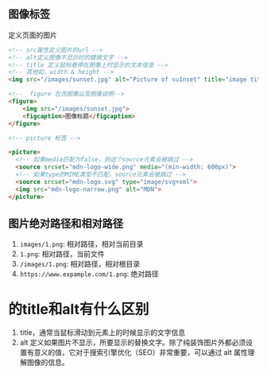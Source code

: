 ## 图像标签
定义页面的图片
```html
<!-- src属性定义图片的url -->
<!-- alt定义图像不显示时的替换文字 -->
<!-- title 定义鼠标悬停在图像上时显示的文本信息 -->
<!-- 其他如，width & height -->
<img src="/images/sunset.jpg" alt="Picture of su1nset" title="image title">

<!--  figure 包含图像以及图像说明-->
<figure>
    <img src="/images/sunset.jpg">
    <figcaption>图像标题</figcaption>
</figure>

<!-- picture 标签 -->

<picture>
  <!-- 如果media匹配为false，则这个source元素会被跳过 -->
  <source srcset="mdn-logo-wide.png" media="(min-width: 600px)">
  <!-- 如果type的MIME类型不匹配，source元素会被跳过 -->
  <source srcset="mdn-logo.svg" type="image/svg+xml">
  <img src="mdn-logo-narrow.png" alt="MDN">
</picture>
```

## 图片绝对路径和相对路径
1. `images/1.png`: 相对路径，相对当前目录
2. `1.png`: 相对路径，当前文件
3. `/images/1.png`: 相对路径，相对根目录
4. `https://www.expample.com/1.png`: 绝对路径


# <img>的title和alt有什么区别
1. title，通常当鼠标滑动到元素上的时候显示的文字信息
2. alt 定义如果图片不显示，所要显示的替换文字。除了纯装饰图片外都必须设置有意义的值，它对于搜索引擎优化（SEO）非常重要，可以通过 alt 属性理解图像的信息。